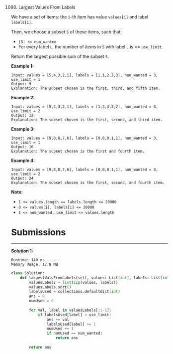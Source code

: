 1090. Largest Values From Labels

We have a set of items: the `i`-th item has value `values[i]` and label `labels[i]`.

Then, we choose a subset `S` of these items, such that:

* `|S| <= num_wanted`
* For every label `L`, the number of items in `S` with label `L` is <= `use_limit`.

Return the largest possible sum of the subset `S`.

 

**Example 1:**
```
Input: values = [5,4,3,2,1], labels = [1,1,2,2,3], num_wanted = 3, use_limit = 1
Output: 9
Explanation: The subset chosen is the first, third, and fifth item.
```

**Example 2:**
```
Input: values = [5,4,3,2,1], labels = [1,3,3,3,2], num_wanted = 3, use_limit = 2
Output: 12
Explanation: The subset chosen is the first, second, and third item.
```

**Example 3:**
```
Input: values = [9,8,8,7,6], labels = [0,0,0,1,1], num_wanted = 3, use_limit = 1
Output: 16
Explanation: The subset chosen is the first and fourth item.
```

**Example 4:**
```
Input: values = [9,8,8,7,6], labels = [0,0,0,1,1], num_wanted = 3, use_limit = 2
Output: 24
Explanation: The subset chosen is the first, second, and fourth item.
```

**Note:**

* `1 <= values.length == labels.length <= 20000`
* `0 <= values[i], labels[i] <= 20000`
* `1 <= num_wanted, use_limit <= values.length`

# Submissions
---
**Solution 1:**
```
Runtime: 140 ms
Memory Usage: 17.9 MB
```
```python
class Solution:
    def largestValsFromLabels(self, values: List[int], labels: List[int], num_wanted: int, use_limit: int) -> int:
        valuesLabels = list(zip(values, labels))
        valuesLabels.sort()
        labelsUsed = collections.defaultdict(int)
        ans = 0
        numUsed = 0
        
        for val, label in valuesLabels[::-1]:
            if labelsUsed[label] < use_limit:
                ans += val
                labelsUsed[label] += 1
                numUsed += 1
                if numUsed == num_wanted:
                    return ans
            
        return ans
```